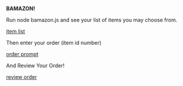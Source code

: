 **BAMAZON!**

Run node bamazon.js and see your list of items you may choose from.

[item list](images/enterItem.PNG)

Then enter your order (item id number)

[order prompt](images/enterOrder.PNG)

And Review Your Order!

[review order](images/reviewOrder.PNG)
